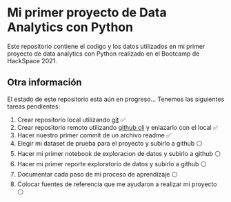 # Mi primer proyecto de Data Analytics con Python 

Este repositorio contiene el codigo y los datos utilizados en mi primer proyecto de data analytics con Python realizado en el Bootcamp de HackSpace 2021.

## Otra información 

El estado de este repositorio está aún en progreso...
Tenemos las siguientes tareas pendientes:

1. Crear repositorio local utilizando [git](https://git-scm.com/downloads) ✅
1. Crear repositorio remoto utilizando [github cli](https://cli.github.com/) y enlazarlo con el local ✅
1. Hacer nuestro primer commit de un archivo readme ✅
1. Elegir mi dataset de prueba para el proyecto y subirlo a github ⚪
1. Hacer mi primer notebook de exploracion de datos y subirlo a github ⚪
1. Hacer mi primer reporte exploratorio de datos y subirlo a github ⚪
1. Documentar cada paso de mi proceso de aprendizaje ⚪
1. Colocar fuentes de referencia que me ayudaron a realizar mi proyecto ⚪